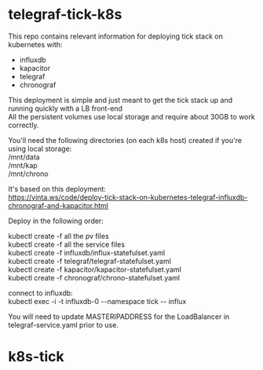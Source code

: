 # telegraf-tick-k8s  
  
This repo contains relevant information for deploying tick stack on kubernetes with:    
* influxdb  
* kapacitor  
* telegraf  
* chronograf  
  
This deployment is simple and just meant to get the tick stack up and running quickly with a LB front-end  
All the persistent volumes use local storage and require about 30GB to work correctly.  
  
You'll need the following directories (on each k8s host) created if you're using local storage:  
/mnt/data  
/mnt/kap  
/mnt/chrono  
  
It's based on this deployment:  
https://vinta.ws/code/deploy-tick-stack-on-kubernetes-telegraf-influxdb-chronograf-and-kapacitor.html  
  
Deploy in the following order:  
  
kubectl create -f all the pv files  
kubectl create -f all the service files  
kubectl create -f influxdb/influx-statefulset.yaml  
kubectl create -f telegraf/telegraf-statefulset.yaml  
kubectl create -f kapacitor/kapacitor-statefulset.yaml  
kubectl create -f chronograf/chrono-statefulset.yaml  
  
connect to influxdb:  
kubectl exec -i -t influxdb-0 --namespace tick -- influx  
  
You will need to update MASTERIPADDRESS for the LoadBalancer in telegraf-service.yaml prior to use.  
# k8s-tick
